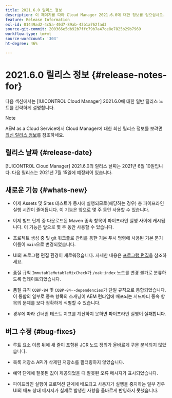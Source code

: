 ```yaml
---
title: 2021.6.0 릴리스 정보
description: 이 페이지를 따라 Cloud Manager 2021.6.0에 대한 정보를 얻으십시오.
feature: Release Information
exl-id: 01449ad2-4c5a-40d7-89ab-43b1a762fad3
source-git-commit: 200366e5db92b7ffc79b7a47ce8e7825b29b7969
workflow-type: tm+mt
source-wordcount: '303'
ht-degree: 46%

---
```


# 2021.6.0 릴리스 정보 {#release-notes-for}

다음 섹션에서는 [!UICONTROL Cloud Manager] 2021.6.0에 대한 일반 릴리스 노트를 간략하게 설명합니다.

>[!NOTE]
>AEM as a Cloud Service에서 Cloud Manager에 대한 최신 릴리스 정보를 보려면 [최신 릴리스 정보](https://experienceleague.adobe.com/docs/experience-manager-cloud-service/onboarding/getting-access/release-notes-cloud-manager/release-notes-cm-current.html?lang=en#getting-access)를 참조하세요.

## 릴리스 날짜 {#release-date}

[!UICONTROL Cloud Manager] 2021.6.0의 릴리스 날짜는 2021년 6월 10일입니다.
다음 릴리스는 2021년 7월 15일에 예정되어 있습니다.

## 새로운 기능 {#whats-new}

* 이제 Assets 및 Sites 테스트가 동시에 실행되므로(해당하는 경우) 총 파이프라인 실행 시간이 줄어듭니다. 이 기능은 앞으로 몇 주 동안 사용할 수 있습니다.

* 이제 빌드 단계 중 다운로드된 Maven 종속 항목이 파이프라인 실행 사이에 캐시됩니다. 이 기능은 앞으로 몇 주 동안 사용할 수 있습니다.

* 프로젝트 생성 중 및 git 워크플로 관리를 통한 기본 푸시 명령에 사용된 기본 분기 이름이 `main`으로 변경되었습니다.

* UI의 프로그램 편집 환경이 새로워졌습니다. 자세한 내용은 [프로그램 편집](/help/getting-started/program-setup.md#editing-program)을 참조하세요.

* 품질 규칙 `ImmutableMutableMixCheck`가 `/oak:index` 노드를 변경 불가로 분류하도록 업데이트되었습니다.

* 품질 규칙 `CQBP-84` 및 `CQBP-84--dependencies`가 단일 규칙으로 통합되었습니다. 이 통합의 일부로 종속 항목의 스캐닝이 AEM 런타임에 배포되는 서드파티 종속 항목의 문제를 보다 정확하게 식별할 수 있습니다.

* 경우에 따라 건너뛴 테스트 지표를 계산하지 못하면 파이프라인 실행이 실패합니다.

## 버그 수정 {#bug-fixes}

* 루트 요소 이름 뒤에 새 줄이 포함된 JCR 노드 정의가 올바르게 구문 분석되지 않았습니다.

* 목록 저장소 API가 삭제된 저장소를 필터링하지 않았습니다.

* 예약 단계에 잘못된 값이 제공되었을 때 잘못된 오류 메시지가 표시되었습니다.

* 파이프라인 실행이 프로덕션 단계에 배포되고 사용자가 실행을 중지하는 일부 경우 UI의 배포 상태 메시지가 실제로 발생한 사항을 올바르게 반영하지 못했습니다.
